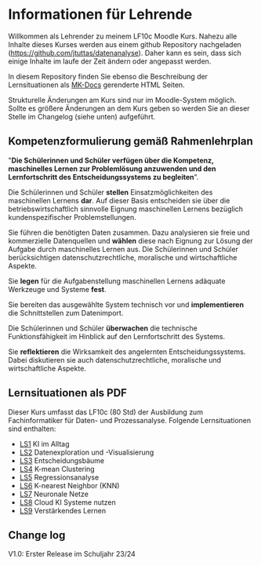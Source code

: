 # Informationen für Lehrende

Willkommen als Lehrender zu meinem LF10c Moodle Kurs. Nahezu alle Inhalte dieses Kurses werden aus einem github Repository nachgeladen (<https://github.com/jtuttas/datenanalyse>). Daher kann es sein, dass sich einige Inhalte im laufe der Zeit ändern oder angepasst werden.

In diesem Repository finden Sie ebenso die Beschreibung der Lernsituationen als [MK-Docs](https://jtuttas.github.io/datenanalyse/site/) gerenderte HTML Seiten.

Strukturelle Änderungen am Kurs sind nur im Moodle-System möglich. Sollte es größere Änderungen an dem Kurs geben so werden Sie an dieser Stelle im Changelog (siehe unten) aufgeführt.

## Kompetenzformulierung gemäß Rahmenlehrplan

"**Die Schülerinnen und Schüler verfügen über die Kompetenz, maschinelles Lernen zur
Problemlösung anzuwenden und den Lernfortschritt des Entscheidungssystems zu
begleiten**".

Die Schülerinnen und Schüler **stellen** Einsatzmöglichkeiten des maschinellen Lernens **dar**.
Auf dieser Basis entscheiden sie über die betriebswirtschaftlich sinnvolle Eignung maschinellen Lernens bezüglich kundenspezifischer Problemstellungen.

Sie führen die benötigten Daten zusammen. Dazu analysieren sie freie und kommerzielle
Datenquellen und **wählen** diese nach Eignung zur Lösung der Aufgabe durch maschinelles
Lernen aus. Die Schülerinnen und Schüler berücksichtigen datenschutzrechtliche, moralische und wirtschaftliche Aspekte.

Sie **legen** für die Aufgabenstellung maschinellen Lernens adäquate Werkzeuge und Systeme **fest**.

Sie bereiten das ausgewählte System technisch vor und **implementieren** die Schnittstellen
zum Datenimport.

Die Schülerinnen und Schüler **überwachen** die technische Funktionsfähigkeit im Hinblick
auf den Lernfortschritt des Systems.

Sie **reflektieren** die Wirksamkeit des angelernten Entscheidungssystems. Dabei diskutieren
sie auch datenschutzrechtliche, moralische und wirtschaftliche Aspekte.

## Lernsituationen als PDF

Dieser Kurs umfasst das LF10c (80 Std) der Ausbildung zum Fachinformatiker für Daten- und Prozessanalyse. Folgende Lernsituationen sind enthalten:

- [LS1](https://github.com/jtuttas/datenanalyse/raw/master/pdfs/LS1.md.pdf) KI im Alltag
- [LS2](https://github.com/jtuttas/datenanalyse/raw/master/pdfs/LS2.md.pdf) Datenexploration und -Visualisierung
- [LS3](https://github.com/jtuttas/datenanalyse/raw/master/pdfs/LS3.md.pdf) Entscheidungsbäume
- [LS4](https://github.com/jtuttas/datenanalyse/raw/master/pdfs/LS4.md.pdf) K-mean Clustering
- [LS5](https://github.com/jtuttas/datenanalyse/raw/master/pdfs/LS5.md.pdf) Regressionsanalyse
- [LS6](https://github.com/jtuttas/datenanalyse/raw/master/pdfs/LS6.md.pdf) K-nearest Neighbor (KNN)
- [LS7](https://github.com/jtuttas/datenanalyse/raw/master/pdfs/LS7.md.pdf) Neuronale Netze
- [LS8](https://github.com/jtuttas/datenanalyse/raw/master/pdfs/LS8.md.pdf) Cloud KI Systeme nutzen
- [LS9](https://github.com/jtuttas/datenanalyse/raw/master/pdfs/LS9.md.pdf) Verstärkendes Lernen

## Change log
V1.0: Erster Release im Schuljahr 23/24
